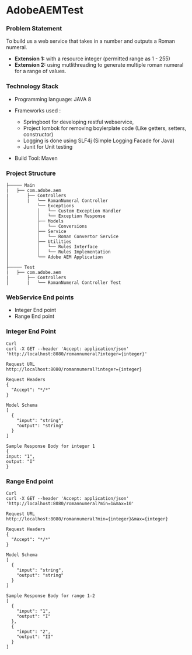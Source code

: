 # AdobeAEMTest

### Problem Statement
To build us a web service that takes in a number and outputs a Roman numeral.
- <b>Extension 1:</b> with a resource integer (permitted range as 1 - 255)
- <b>Extension 2:</b> using mutlithreading to generate multiple roman numeral for a range of values.

### Technology Stack 
- Programming language: JAVA 8
- Frameworks used :<br>
  - Springboot for developing restful webservice,<br>
  - Project lombok for removing boylerplate code (Like getters, setters, constructor)<br>
  - Logging is done using SLF4j (Simple Logging Facade for Java)<br>
  - Junit for Unit testing<br>  

- Build Tool: Maven 

### Project Structure 
```src
├───── Main
|	├── com.adobe.aem  
|		├── Controllers
│		|   └── RomanNumeral Controller
│         	└── Exceptions
│         	│   └── Custom Exception Handler 
│         	│   └── Exception Response 
│         	├── Models
│         	│   └── Conversions
│         	├── Service
│         	│   └── Roman Convertor Service 
│         	├── Utilities
│         	│   └── Rules Interface
│         	│   └── Rules Implementation 
│         	└── Adobe AEM Application 
│
├───── Test 
|	├── com.adobe.aem
|		├── Controllers
│		|   └── RomanNumeral Controller Test
```

### WebService End points
- Integer End point
- Range End point 

### Integer End Point 
```
Curl 
curl -X GET --header 'Accept: application/json' 'http://localhost:8080/romannumeral?integer={integer}'

Request URL
http://localhost:8080/romannumeral?integer={integer}

Request Headers
{
  "Accept": "*/*"
}

Model Schema 
[
  {
    "input": "string",
    "output": "string"
  }
]

Sample Response Body for integer 1
{
input: "1",
output: "I"
}

```



### Range End point
```
Curl 
curl -X GET --header 'Accept: application/json' 'http://localhost:8080/romannumeral?min=1&max=10'

Request URL
http://localhost:8080/romannumeral?min={integer}&max={integer}

Request Headers
{
  "Accept": "*/*"
}

Model Schema 
[
  {
    "input": "string",
    "output": "string"
  }
]

Sample Response Body for range 1-2
[
  {
    "input": "1",
    "output": "I"
  },
  {
    "input": "2",
    "output": "II"
  }
]


```
